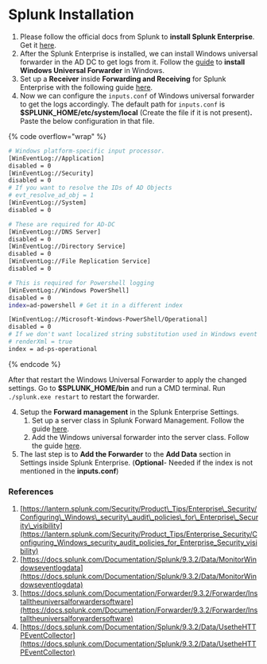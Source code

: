 # Splunk Installation

1. Please follow the official docs from Splunk to **install Splunk Enterprise**. Get it [here](https://docs.splunk.com/Documentation/Splunk/latest/Installation/InstallonLinux).
2. After the Splunk Enterprise is installed, we can install Windows universal forwarder in the AD DC to get logs from it. Follow the [guide](https://docs.splunk.com/Documentation/Forwarder/9.3.2/Forwarder/InstallaWindowsuniversalforwarderfromaninstaller) to **install Windows Universal Forwarder** in Windows.
3. Set up a **Receiver** inside **Forwarding and Receiving** for Splunk Enterprise with the following guide [here](https://docs.splunk.com/Documentation/Forwarder/8.2.6/Forwarder/Enableareceiver).
4. Now we can configure the `inputs.conf` of Windows universal forwarder to get the logs accordingly. The default path for `inputs.conf` is **$SPLUNK\_HOME/etc/system/local** (Create the file if it is not present)**.** Paste the below configuration in that file.

{% code overflow="wrap" %}
```bash
# Windows platform-specific input processor.
[WinEventLog://Application]
disabled = 0 
[WinEventLog://Security]
disabled = 0
# If you want to resolve the IDs of AD Objects
# evt_resolve_ad_obj = 1 
[WinEventLog://System]
disabled = 0 

# These are required for AD-DC
[WinEventLog://DNS Server]
disabled = 0
[WinEventLog://Directory Service]
disabled = 0
[WinEventLog://File Replication Service]
disabled = 0

# This is required for Powershell logging
[WinEventLog://Windows PowerShell]
disabled = 0
index=ad-powershell # Get it in a different index

[WinEventLog://Microsoft-Windows-PowerShell/Operational]
disabled = 0
# If we don't want localized string substitution used in Windows event logs to resolve specific User Account Control (UAC) flags into human-readable descriptions.
# renderXml = true
index = ad-ps-operational
```
{% endcode %}

After that restart the Windows Universal Forwarder to apply the changed settings. Go to **$SPLUNK\_HOME/bin** and run a CMD terminal. Run `./splunk.exe restart` to restart the forwarder.

4. Setup the **Forward management** in the Splunk Enterprise Settings.
   1. Set up a server class in Splunk Forward Management. Follow the guide [here](https://docs.splunk.com/Documentation/MSExchange/4.0.4/DeployMSX/Setupadeploymentserver).
   2. Add the Windows universal forwarder into the server class. Follow the guide [here](https://docs.splunk.com/Documentation/MSExchange/4.0.4/DeployMSX/Addtheuniversalforwardertotheserverclass).
5. The last step is to **Add the Forwarder** to the **Add Data** section in Settings inside Splunk Enterprise. (**Optional**- Needed if the index is not mentioned in the **inputs.conf**)

### References

1. [https://lantern.splunk.com/Security/Product\_Tips/Enterprise\_Security/Configuring\_Windows\_security\_audit\_policies\_for\_Enterprise\_Security\_visibility](https://lantern.splunk.com/Security/Product_Tips/Enterprise_Security/Configuring_Windows_security_audit_policies_for_Enterprise_Security_visibility)
2. [https://docs.splunk.com/Documentation/Splunk/9.3.2/Data/MonitorWindowseventlogdata](https://docs.splunk.com/Documentation/Splunk/9.3.2/Data/MonitorWindowseventlogdata)
3. [https://docs.splunk.com/Documentation/Forwarder/9.3.2/Forwarder/Installtheuniversalforwardersoftware](https://docs.splunk.com/Documentation/Forwarder/9.3.2/Forwarder/Installtheuniversalforwardersoftware)
4. [https://docs.splunk.com/Documentation/Splunk/9.3.2/Data/UsetheHTTPEventCollector](https://docs.splunk.com/Documentation/Splunk/9.3.2/Data/UsetheHTTPEventCollector)
